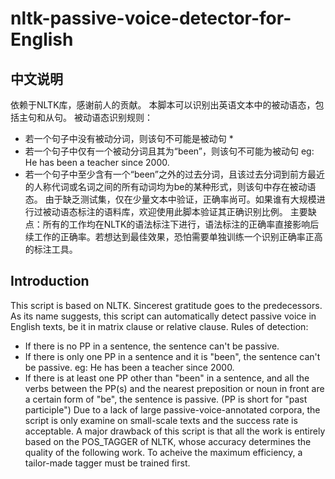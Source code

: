 # nltk-passive-voice-detector-for-English
## 中文说明
依赖于NLTK库，感谢前人的贡献。
本脚本可以识别出英语文本中的被动语态，包括主句和从句。
被动语态识别规则：
* 若一个句子中没有被动分词，则该句不可能是被动句 *
* 若一个句子中仅有一个被动分词且其为“been”，则该句不可能为被动句 eg: He has been a teacher since 2000.
* 若一个句子中至少含有一个“been”之外的过去分词，且该过去分词到前方最近的人称代词或名词之间的所有动词均为be的某种形式，则该句中存在被动语态。
由于缺乏测试集，仅在少量文本中验证，正确率尚可。如果谁有大规模进行过被动语态标注的语料库，欢迎使用此脚本验证其正确识别比例。
主要缺点：所有的工作均在NLTK的语法标注下进行，语法标注的正确率直接影响后续工作的正确率。若想达到最佳效果，恐怕需要单独训练一个识别正确率正高的标注工具。

## Introduction
This script is based on NLTK. Sincerest gratitude goes to the predecessors.
As its name suggests, this script can automatically detect passive voice in English texts, be it in matrix clause or relative clause.
Rules of detection:
* If there is no PP in a sentence, the sentence can't be passive.
* If there is only one PP in a sentence and it is "been", the sentence can't be passive. eg: He has been a teacher since 2000.
* If there is at least one PP other than "been" in a sentence, and all the verbs between the PP(s) and the nearest preposition or noun in front are a certain form of "be", the sentence is passive.
(PP is short for "past participle")
Due to a lack of large passive-voice-annotated corpora, the script is only examine on small-scale texts and the success rate is acceptable.
A major drawback of this script is that all the work is entirely based on the POS_TAGGER of NLTK, whose accuracy determines the quality of the following work. To acheive the maximum efficiency, a tailor-made tagger must be trained first.
